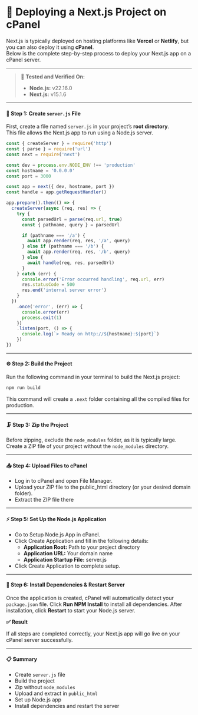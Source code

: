 # 🚀 Deploying a Next.js Project on cPanel

Next.js is typically deployed on hosting platforms like **Vercel** or **Netlify**, but you can also deploy it using **cPanel**.  
Below is the complete step-by-step process to deploy your Next.js app on a cPanel server.

---

> 🧾 **Tested and Verified On:**  
> - **Node.js:** v22.16.0  
> - **Next.js:** v15.1.6 

---

#### 🧩 Step 1: Create `server.js` File

First, create a file named `server.js` in your project’s **root directory**.  
This file allows the Next.js app to run using a Node.js server.

```js
const { createServer } = require('http')
const { parse } = require('url')
const next = require('next')

const dev = process.env.NODE_ENV !== 'production'
const hostname = '0.0.0.0'
const port = 3000

const app = next({ dev, hostname, port })
const handle = app.getRequestHandler()

app.prepare().then(() => {
  createServer(async (req, res) => {
    try {
      const parsedUrl = parse(req.url, true)
      const { pathname, query } = parsedUrl

      if (pathname === '/a') {
        await app.render(req, res, '/a', query)
      } else if (pathname === '/b') {
        await app.render(req, res, '/b', query)
      } else {
        await handle(req, res, parsedUrl)
      }
    } catch (err) {
      console.error('Error occurred handling', req.url, err)
      res.statusCode = 500
      res.end('internal server error')
    }
  })
    .once('error', (err) => {
      console.error(err)
      process.exit(1)
    })
    .listen(port, () => {
      console.log(`> Ready on http://${hostname}:${port}`)
    })
})
```
---

#### ⚙️ Step 2: Build the Project
Run the following command in your terminal to build the Next.js project:

```bash
npm run build
```
This command will create a `.next` folder containing all the compiled files for production.

---
#### 🗜 Step 3: Zip the Project
Before zipping, exclude the `node_modules` folder, as it is typically large.
Create a ZIP file of your project without the `node_modules` directory.

---

#### 📤 Step 4: Upload Files to cPanel

- Log in to cPanel and open File Manager.
- Upload your ZIP file to the public_html directory (or your desired domain folder).
- Extract the ZIP file there
---

#### ⚡ Step 5: Set Up the Node.js Application

- Go to Setup Node.js App in cPanel.
- Click Create Application and fill in the following details:
  - **Application Root:** Path to your project directory
  - **Application URL:** Your domain name
  - **Application Startup File:** server.js
- Click Create Application to complete setup.

---

#### 🧠 Step 6: Install Dependencies & Restart Server

Once the application is created, cPanel will automatically detect your `package.json` file.
Click **Run NPM Install** to install all dependencies.
After installation, click **Restart** to start your Node.js server.

**✅ Result**

If all steps are completed correctly, your Next.js app will go live on your cPanel server successfully.

--- 

#### 📋 Summary

- Create `server.js` file
- Build the project
- Zip without `node_modules`
- Upload and extract in `public_html`
- Set up Node.js app
- Install dependencies and restart the server
